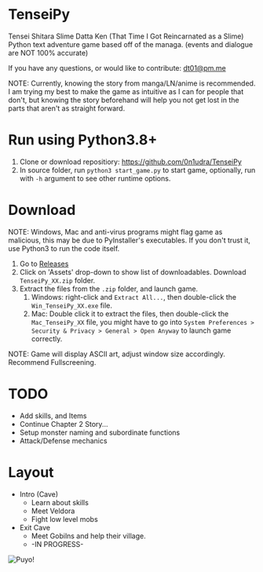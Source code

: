 # TenseiPy

Tensei Shitara Slime Datta Ken (That Time I Got Reincarnated as a Slime)
Python text adventure game based off of the managa. (events and dialogue are NOT 100% accurate)

If you have any questions, or would like to contribute: dt01@pm.me

NOTE: Currently, knowing the story from manga/LN/anime is recommended. I am trying my best to make the game as intuitive as I can for people that don't, but knowing the story beforehand will help you not get lost in the parts that aren't as straight forward.

# Run using Python3.8+
1. Clone or download repositiory: https://github.com/0n1udra/TenseiPy
2. In source folder, run `python3 start_game.py` to start game, optionally, run with `-h` argument to see other runtime options.

# Download
NOTE: Windows, Mac and anti-virus programs might flag game as malicious, this may be due to PyInstaller's executables. If you don't trust it, use Python3 to run the code itself.

1. Go to [Releases](https://github.com/dthomas550/TenseiPy/releases) 
2. Click on 'Assets' drop-down to show list of downloadables. Download `TenseiPy_XX.zip` folder.
3. Extract the files from the `.zip` folder, and launch game.
    1. Windows: right-click and `Extract All...`, then double-click the `Win_TenseiPy_XX.exe` file.
    2. Mac: Double click it to extract the files, then double-click the `Mac_TenseiPy_XX` file, you might have to go into `System Preferences > Security & Privacy > General > Open Anyway` to launch game correctly.

NOTE: Game will display ASCII art, adjust window size accordingly. Recommend Fullscreening.

# TODO
- Add skills, and Items
- Continue Chapter 2 Story...
- Setup monster naming and subordinate functions
- Attack/Defense mechanics


# Layout
- Intro (Cave)
  - Learn about skills
  - Meet Veldora
  - Fight low level mobs
- Exit Cave
  - Meet Gobilns and help their village.
  - -IN PROGRESS-
  
  
![Puyo!](https://vignette.wikia.nocookie.net/tensei-shitara-slime-datta-ken/images/3/34/Rimuru_Slime_Anime.png/revision/latest?cb=20180922214304)
